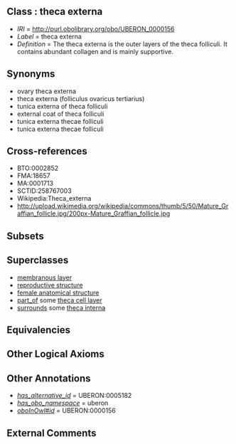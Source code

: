 
## Class : theca externa

 * *IRI* = http://purl.obolibrary.org/obo/UBERON_0000156
 * *Label* = theca externa
 * *Definition* = The theca externa is the outer layers of the theca folliculi. It contains abundant collagen and is mainly supportive.

## Synonyms

 * ovary theca externa
 * theca externa (folliculus ovaricus tertiarius)
 * tunica externa of theca folliculi
 * external coat of theca folliculi
 * tunica externa thecae folliculi
 * tunica externa thecae folliculi

## Cross-references

 * BTO:0002852
 * FMA:18657
 * MA:0001713
 * SCTID:258767003
 * Wikipedia:Theca_externa
 * http://upload.wikimedia.org/wikipedia/commons/thumb/5/50/Mature_Graffian_follicle.jpg/200px-Mature_Graffian_follicle.jpg

## Subsets


## Superclasses

 * [membranous layer](../../UBERON/58/UBERON_0000158.md)
 * [reproductive structure](../../UBERON/56/UBERON_0005156.md)
 * [female anatomical structure](../../UBERON/04/UBERON_0014404.md)
 * [part_of](../../BFO/50/BFO_0000050.md) some [theca cell layer](../../UBERON/55/UBERON_0000155.md)
 * [surrounds](../../RO/21/RO_0002221.md) some [theca interna](../../UBERON/57/UBERON_0000157.md)

## Equivalencies


## Other Logical Axioms


## Other Annotations

 * *[has_alternative_id](../../Id/oboInOwl#hasAlternativeId.md)* = UBERON:0005182
 * *[has_obo_namespace](../../ce/oboInOwl#hasOBONamespace.md)* = uberon
 * *[oboInOwl#id](../../id/oboInOwl#id.md)* = UBERON:0000156

## External Comments

